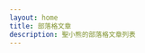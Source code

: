 ```yaml
---
layout: home
title: 部落格文章
description: 聖小熊的部落格文章列表
---
```


<script setup>
import { ref, computed } from 'vue'
// 1. 恢復從 .vitepress/theme/posts.data.ts 導入數據
import { data as allPosts } from '../.vitepress/theme/posts.data.ts'

// 2. 使用先前調整好的日期格式化函數
function formatDateExactlyLikePostPage(dateStringInput) {
  // 處理無效輸入 (null, undefined, 空白字串)
  if (dateStringInput === null || dateStringInput === undefined) {
    return '';
  }
  const dateString = String(dateStringInput).trim(); // 轉換為字串並移除頭尾空白
  if (!dateString) {
    return ''; // 如果是空字串，則不顯示
  }

  // 判斷原始字串是否包含時間特徵 (例如冒號)
  const containsTimeChars = dateString.includes(':');

  // 解析日期字串
  const date = new Date(dateString);

  // 檢查日期是否有效
  if (isNaN(date.getTime())) {
    // console.warn(`[Blog Date] Invalid date string provided: ${dateStringInput}`);
    return ''; // 如果日期無效，返回空字串
  }

  // 決定是否有實際指定的時間
  const hasSpecifiedTime = containsTimeChars;

  // 轉換到台北時區 (Asia/Taipei)
  // 注意：在瀏覽器環境下，toLocaleString 的 timeZone 選項可能會依賴瀏覽器對 Intl API 的支援。
  // 在 Node.js 環境（VitePress 打包時），可能需要 node-icu-data 或 polyfill。
  const twDate = new Date(date.toLocaleString('en-US', { timeZone: 'Asia/Taipei' }));

  // 再次檢查轉換後的 twDate 是否有效
  if (isNaN(twDate.getTime())) {
    // console.warn(`[Blog Date] Invalid date after Asia/Taipei conversion for: ${dateStringInput}`);
    return '';
  }

  const yyyy = twDate.getFullYear();
  const mm = String(twDate.getMonth() + 1).padStart(2, '0'); // 月份是從 0 開始的，所以要 +1
  const dd = String(twDate.getDate()).padStart(2, '0');

  // 根據是否有指定時間來格式化輸出
  if (hasSpecifiedTime) {
    const hh = String(twDate.getHours()).padStart(2, '0');
    const min = String(twDate.getMinutes()).padStart(2, '0');
    return `${yyyy}-${mm}-${dd} ${hh}:${min}`; // 顯示日期和時間
  } else {
    return `${yyyy}-${mm}-${dd}`; // 只顯示日期
  }
}

// 分頁邏輯 (直接使用導入的 allPosts)
const postsPerPage = 10
const currentPage = ref(1)

// allPosts 從 .data.ts 導入時已具備響應性
const totalPages = computed(() => {
  // 確保 allPosts 存在且是陣列
  if (!allPosts || !Array.isArray(allPosts)) return 0;
  return Math.ceil(allPosts.length / postsPerPage);
})

const paginatedPosts = computed(() => {
  // 確保 allPosts 存在且是陣列
  if (!allPosts || !Array.isArray(allPosts)) return [];
  const start = (currentPage.value - 1) * postsPerPage
  const end = start + postsPerPage
  return allPosts.slice(start, end)
})

const goToPage = (page) => {
  if (page >= 1 && page <= totalPages.value) {
    currentPage.value = page
    if (typeof window !== 'undefined') {
      window.scrollTo({ top: 0, behavior: 'smooth' })
    }
  }
}

const pageNumbers = computed(() => {
  const pages = []
  for (let i = 1; i <= totalPages.value; i++) {
    pages.push(i)
  }
  return pages
})
</script>

<template>
  <div class="blog-list-container">
    <h1>部落格文章</h1>

    <div v-if="paginatedPosts.length > 0" class="post-cards-wrapper">
      <div v-for="post in paginatedPosts" :key="post.url" class="post-card">
        <a :href="post.url" class="post-link">
          <div class="post-image-wrapper">
            <img :src="post.image" :alt="post.title" class="post-image" />
          </div>
          <div class="post-content">
            <h2 class="post-title">{{ post.title }}</h2>
            <p v-if="post.date" class="post-date">
              <time :datetime="post.date">{{ formatDateExactlyLikePostPage(post.date) }}</time>
            </p>
            <p v-if="post.summary" class="post-summary">{{ post.summary }}</p>
            <div v-if="post.tags && post.tags.length > 0" class="post-tags">
              <span v-for="tag in post.tags" :key="tag" class="tag">#{{ tag }}</span>
            </div>
          </div>
        </a>
      </div>
    </div>
    <div v-else class="no-posts-message">
      <p>目前沒有任何部落格文章可以顯示。</p>
      <p>請確認您的文章檔案路徑和篩選條件是否正確。</p>
    </div>

    <div v-if="totalPages > 1" class="pagination">
      <button
        :disabled="currentPage === 1"
        @click="goToPage(currentPage - 1)"
        class="pagination-button"
      >
        上一頁
      </button>
      <button
        v-for="page in pageNumbers"
        :key="page"
        @click="goToPage(page)"
        :class="['pagination-button', { active: page === currentPage }]"
      >
        {{ page }}
      </button>
      <button
        :disabled="currentPage === totalPages"
        @click="goToPage(currentPage + 1)"
        class="pagination-button"
      >
        下一頁
      </button>
    </div>
  </div>
</template>

<style scoped>
.blog-list-container {
  max-width: 960px;
  margin: 0 auto;
  padding: 20px;
}

h1 {
  text-align: center;
  margin-bottom: 40px;
  color: var(--vp-c-text-1);
}

.post-cards-wrapper {
  display: grid;
  gap: 30px;
  grid-template-columns: repeat(auto-fill, minmax(300px, 1fr)); /* 響應式佈局 */
  margin-bottom: 40px;
}

.post-card {
  background-color: var(--vp-c-bg-soft);
  border-radius: 8px;
  box-shadow: var(--vp-shadow-1);
  overflow: hidden;
  transition: transform 0.3s ease, box-shadow 0.3s ease;
  display: flex;
  flex-direction: column;
}

.post-card:hover {
  transform: translateY(-5px);
  box-shadow: var(--vp-shadow-2);
}

.post-link {
  text-decoration: none;
  color: inherit;
  display: flex;
  flex-direction: column;
  height: 100%; /* 確保連結填滿卡片 */
}

.post-image-wrapper {
  width: 100%;
  padding-top: 56.25%; /* 16:9 比例 */
  position: relative;
  overflow: hidden;
}

.post-image {
  position: absolute;
  top: 0;
  left: 0;
  width: 100%;
  height: 100%;
  object-fit: cover;
  transition: transform 0.3s ease;
}

.post-card:hover .post-image {
  transform: scale(1.05);
}

.post-content {
  padding: 20px;
  flex-grow: 1; /* 內容區塊彈性成長 */
  display: flex;
  flex-direction: column;
}

.post-title {
  font-size: 1.5em;
  margin-top: 0;
  margin-bottom: 10px;
  color: var(--vp-c-brand-1);
  line-height: 1.3;
}

.post-date {
  font-size: 0.9em;
  color: var(--vp-c-text-2);
  margin-bottom: 15px;
}

.post-summary {
  font-size: 1em;
  color: var(--vp-c-text-1);
  line-height: 1.6;
  margin-bottom: 15px;
  flex-grow: 1; /* 摘要彈性成長 */
  overflow: hidden;
  display: -webkit-box;
  -webkit-line-clamp: 3; /* 限制摘要顯示三行 */
  -webkit-box-orient: vertical;
}

.post-tags {
  margin-top: 15px;
  display: flex;
  flex-wrap: wrap;
  gap: 8px;
}

.tag {
  background-color: var(--vp-c-badge-tip-bg);
  color: var(--vp-c-badge-tip-text);
  padding: 4px 10px;
  border-radius: 4px;
  font-size: 0.85em;
  white-space: nowrap; /* 避免標籤換行 */
}

.no-posts-message {
  text-align: center;
  padding: 50px 0;
  color: var(--vp-c-text-2);
}

/* 分頁樣式 */
.pagination {
  display: flex;
  justify-content: center;
  align-items: center;
  margin-top: 50px;
  gap: 10px;
}

.pagination-button {
  background-color: var(--vp-c-bg-soft);
  color: var(--vp-c-text-1);
  border: 1px solid var(--vp-c-divider);
  padding: 8px 15px;
  border-radius: 6px;
  cursor: pointer;
  transition: background-color 0.2s, color 0.2s, border-color 0.2s;
}

.pagination-button:hover:not(:disabled) {
  background-color: var(--vp-c-bg-alt);
  border-color: var(--vp-c-brand-1);
}

.pagination-button.active {
  background-color: var(--vp-c-brand-1);
  color: var(--vp-c-white);
  border-color: var(--vp-c-brand-1);
}

.pagination-button:disabled {
  opacity: 0.5;
  cursor: not-allowed;
}
</style>
